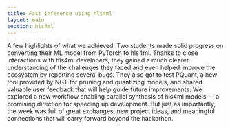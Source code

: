 ```yaml
---
title: Fast inference using hls4ml
layout: main
section: hls4ml 
---
```


A few highlights of what we achieved:
Two students made solid progress on converting their ML model from PyTorch to hls4ml. Thanks to close interactions with hls4ml developers, they gained a much clearer understanding of the challenges they faced and even helped improve the ecosystem by reporting several bugs.
They also got to test PQuant, a new tool provided by NGT for pruning and quantizing models, and shared valuable user feedback that will help guide future improvements.
We explored a new workflow enabling parallel synthesis of hls4ml models — a promising direction for speeding up development.
But just as importantly, the week was full of great exchanges, new project ideas, and meaningful connections that will carry forward beyond the hackathon.